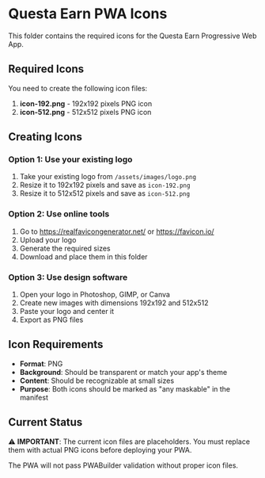 # Questa Earn PWA Icons

This folder contains the required icons for the Questa Earn Progressive Web App.

## Required Icons

You need to create the following icon files:

1. **icon-192.png** - 192x192 pixels PNG icon
2. **icon-512.png** - 512x512 pixels PNG icon

## Creating Icons

### Option 1: Use your existing logo
1. Take your existing logo from `/assets/images/logo.png`
2. Resize it to 192x192 pixels and save as `icon-192.png`
3. Resize it to 512x512 pixels and save as `icon-512.png`

### Option 2: Use online tools
1. Go to https://realfavicongenerator.net/ or https://favicon.io/
2. Upload your logo
3. Generate the required sizes
4. Download and place them in this folder

### Option 3: Use design software
1. Open your logo in Photoshop, GIMP, or Canva
2. Create new images with dimensions 192x192 and 512x512
3. Paste your logo and center it
4. Export as PNG files

## Icon Requirements

- **Format**: PNG
- **Background**: Should be transparent or match your app's theme
- **Content**: Should be recognizable at small sizes
- **Purpose**: Both icons should be marked as "any maskable" in the manifest

## Current Status

⚠️ **IMPORTANT**: The current icon files are placeholders. You must replace them with actual PNG icons before deploying your PWA.

The PWA will not pass PWABuilder validation without proper icon files.
